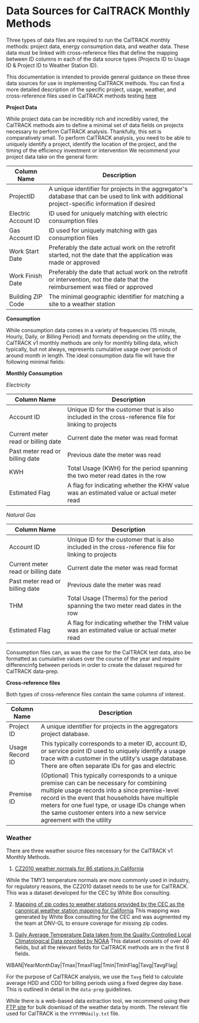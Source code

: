 
# Data Sources for CalTRACK Monthly Methods


Three types of data files are required to run the CalTRACK monthly methods: project data, energy consumption data, and weather data. These data must be linked with cross-reference files that define the mapping between ID columns in each of the data source types (Projects ID to Usage ID & Project ID to Weather Station ID).

This documentation is intended to provide general guidance on these three data sources for use in implementing CalTRACK methods. You can find a more detailed description of the specific project, usage, weather, and cross-reference files used in CalTRACK methods testing [here](https://github.com/impactlab/caltrack/tree/master/tests/data-sources)

**Project Data**

While project data can be incredibly rich and incredibly varied, the CalTRACK methods aim to define a minimal set of data fields on projects necessary to perform CalTRACK analysis. Thankfully, this set is comparatively small. To perform CalTRACK analysis, you need to be able to uniquely identify a project, identify the location of the project, and the timing of the efficiency investment or intervention We recommend your project data take on the general form:

| Column Name | Description |
| --- | --- |
| ProjectID | A unique identifier for projects in the aggregator's database that can be used to link with additional project-specific information if desired|
| Electric Account ID | ID used for uniquely matching with electric consumption files|
| Gas Account ID |  ID used for uniquely matching with gas consumption files |
| Work Start Date | Preferably the date actual work on the retrofit started, not the date that the application was made or approved|
| Work Finish Date | Preferably the date that actual work on the retrofit or intervention, not the date that the reimbursement was filed or approved|
| Building ZIP Code | The minimal geographic identifier for matching a site to a weather station |

**Consumption**

While consumption data comes in a variety of frequencies (15 minute, Hourly, Daily, or Billing Period) and formats depending on the utility, the CalTRACK v1 monthly methods are only for monthly billing data, which typically, but not always, represents cumulative usage over periods of around month in length. The ideal consumption data file will have the following minimal fields:

**Monthly Consumption**

_Electricity_

| Column Name | Description |
| --- | --- |
| Account ID | Unique ID for the customer that is also included in the cross-reference file for linking to projects |
| Current meter read or billing date | Current date the meter was read format|
| Past meter read or billing date | Previous date the meter was read |
| KWH  | Total Usage (KWH) for the period spanning the two meter read dates in the row |
| Estimated Flag | A flag for indicating whether the KHW value was an estimated value or actual meter read|


_Natural Gas_

| Column Name | Description |
| --- | --- |
| Account ID | Unique ID for the customer that is also included in the cross-reference file for linking to projects |
| Current meter read or billing date | Current date the meter was read format|
| Past meter read or billing date | Previous date the meter was read |
| THM  | Total Usage (Therms) for the period spanning the two meter read dates in the row |
| Estimated Flag | A flag for indicating whether the THM value was an estimated value or actual meter read|


Consumption files can, as was the case for the CalTRACK test data, also be formatted as cumulative values over the course of the year and require differencinfg between periods in order to create the dataset required for CalTRACK data-prep.


**Cross-reference files**

Both types of cross-reference files contain the same columns of interest.

| Column Name | Description |
| --- | --- |
| Project ID | A unique identifier for projects in the aggregators project database.  |
| Usage Record ID | This typically corresponds to a meter ID, account ID, or service point ID used to uniquely identify a usage trace with a customer in the utility's usage database. There are often separate IDs for gas and electric |
| Premise ID | (Optional) This typically corresponds to a unique premise can can be necessary for combining multiple usage records into a since premise-level record in the event that households have multiple meters for one fuel type, or usage IDs change when the same customer enters into a new service agreement with the utility |


### Weather
There are three weather source files necessary for the CalTRACK v1 Monthly Methods.

1. [CZ2010 weather normals for 86 stations in California](http://www.CalTRACK.org/weather.html)

While the TMY3 temperature normals are more commonly used in industry, for regulatory reasons, the CZ2010 dataset needs to be use for CalTRACK. This was a dataset developed for the CEC by White Box consulting.

2. [Mapping of zip codes to weather stations provided by the CEC as the canonical weather station mapping for California](https://raw.githubusercontent.com/impactlab/caltrack/master/tests/data-sources/weather/stationmapping_v2.csv)
This mapping was generated by White Box consulting for the CEC and was augmented my the team at DNV-GL to ensure coverage for missing zip codes.

3. [Daily Average Temperature Data taken from the Quality Controlled Local Climatological Data provided by NOAA](https://www.ncdc.noaa.gov/data-access/land-based-station-data/land-based-datasets/quality-controlled-local-climatological-data-qclcd)
This dataset consists of over 40 fields, but all the relevant fields for CalTRACK methods are in the first 8 fields.

WBAN|YearMonthDay|Tmax|TmaxFlag|Tmin|TminFlag|Tavg|TavgFlag|

For the purpose of CalTRACK analysis, we use the `Tavg` field to calculate average HDD and CDD for billing periods using a fixed degree day base. This is outlined in detail in the `data-prep` guidelines.

While there is a web-based data extraction tool, we recommend using their [FTP site](https://www.ncdc.noaa.gov/orders/qclcd/) for bulk download of the weather data by month. The relevant file used for CalTRACK is the `YYYYMMdaily.txt` file.
